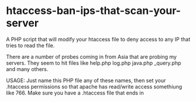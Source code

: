# htaccess-ban-ips-that-scan-your-server
A PHP script that will modify your htaccess file to deny access to any IP that tries to read the file.

There are a number of probes coming in from Asia that are probing my servers. They seem to hit files like
help.php
log.php
java.php
_query.php
and many others.

USAGE:
Just name this PHP file any of these names, then set your .htaccess permissions so that apache has read/write access somethiung like 766.
Make sure you have a .htaccess file that ends in </Limit>





